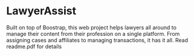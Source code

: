 # LawyerAssist

Built on top of Boostrap, this web project helps lawyers all around to manage their content from their profession on a single platform. From assigning cases and affiliates to managing transactions, it has it all.
Read readme.pdf for details
